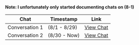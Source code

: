 **Note: I unfortunately only started documenting chats on (8-1)**

| Chat | Timestamp | Link |
|------|-----------|------|
| Conversation 1 | (8/1 - 8/29) | [View Chat](https://chatgpt.com/share/6897c737-2b10-8004-82f3-a32e00665b2d) |
| Conversation 2 | (8/30 - Now) | [View Chat](https://chatgpt.com/share/68b5b245-1730-8004-a917-d5539c3adf48) |
